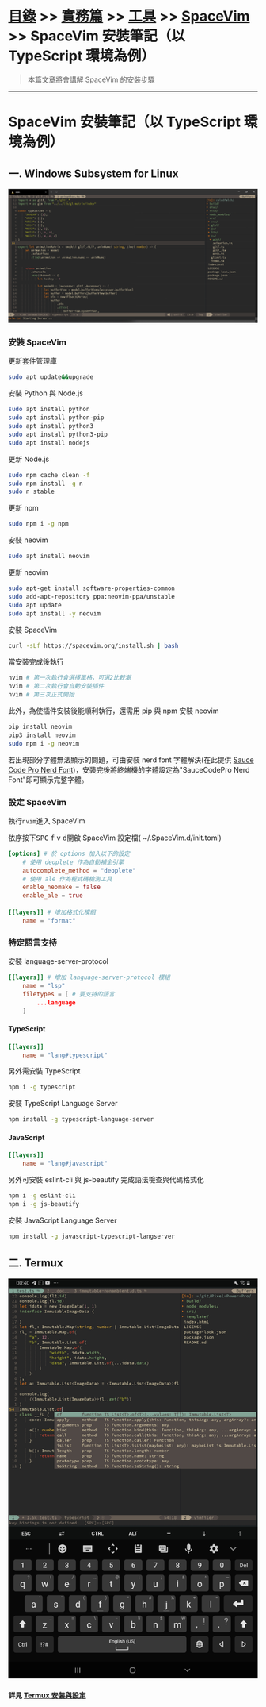 # [目錄](../../../../) >> [實務篇](../../../) >> [工具](../../) >> [SpaceVim](../) >> SpaceVim 安裝筆記（以 TypeScript 環境為例）
> 本篇文章將會講解 SpaceVim 的安裝步驟

---

# SpaceVim 安裝筆記（以 TypeScript 環境為例）
## 一. Windows Subsystem for Linux
![](./images/wsl_spacevim.png)

### 安裝 SpaceVim
更新套件管理庫
```bash
sudo apt update&&upgrade
```
安裝 Python 與 Node.js
```bash
sudo apt install python
sudo apt install python-pip
sudo apt install python3
sudo apt install python3-pip
sudo apt install nodejs
```
更新 Node.js
```bash
sudo npm cache clean -f
sudo npm install -g n
sudo n stable
```
更新 npm
```bash
sudo npm i -g npm
```
安裝 neovim
```bash
sudo apt install neovim
```
更新 neovim
```bash
sudo apt-get install software-properties-common
sudo add-apt-repository ppa:neovim-ppa/unstable
sudo apt update
sudo apt install -y neovim
```
安裝 SpaceVim
```bash
curl -sLf https://spacevim.org/install.sh | bash
```
當安裝完成後執行
```bash
nvim # 第一次執行會選擇風格，可選2比較潮
nvim # 第二次執行會自動安裝插件
nvim # 第三次正式開始
```
此外，為使插件安裝後能順利執行，還需用 pip 與 npm 安裝 neovim
```bash
pip install neovim
pip3 install neovim
sudo npm i -g neovim
```
若出現部分字體無法顯示的問題，可由安裝 nerd font 字體解決(在此提供 [Sauce Code Pro Nerd Font](https://github.com/ryanoasis/nerd-fonts/raw/master/patched-fonts/SourceCodePro/Regular/complete/Sauce%20Code%20Pro%20Nerd%20Font%20Complete.ttf))，安裝完後將終端機的字體設定為"SauceCodePro Nerd Font"即可顯示完整字體。

### 設定 SpaceVim
執行`nvim`進入 SpaceVim

依序按下<kbd>SPC</kbd> <kbd>f</kbd> <kbd>v</kbd> <kbd>d</kbd>開啟 SpaceVim 設定檔( ~/.SpaceVim.d/init.toml)
```toml
[options] # 於 options 加入以下的設定
    # 使用 deoplete 作為自動補全引擎
    autocomplete_method = "deoplete"
    # 使用 ale 作為程式碼檢測工具
    enable_neomake = false
    enable_ale = true
    
[[layers]] # 增加格式化模組
    name = "format"
```

### 特定語言支持
安裝 language-server-protocol
```toml
[[layers]] # 增加 language-server-protocol 模組
    name = "lsp"
    filetypes = [ # 要支持的語言
        ...language
    ]
```

#### TypeScript
```toml
[[layers]]
    name = "lang#typescript"
```
另外需安裝 TypeScript
```bash
npm i -g typescript
```
安裝 TypeScript Language Server
```bash
npm install -g typescript-language-server
```

#### JavaScript
```toml
[[layers]]
    name = "lang#javascript"
```
另外可安裝 eslint-cli 與 js-beautify 完成語法檢查與代碼格式化
```bash
npm i -g eslint-cli
npm i -g js-beautify
```
安裝 JavaScript Language Server
```bash
npm install -g javascript-typescript-langserver
```
## 二. Termux
![](./images/termux_spacevim.jpg)

#### 詳見 [Termux 安裝與設定](../../termux/termux安裝與設定/README.md)
